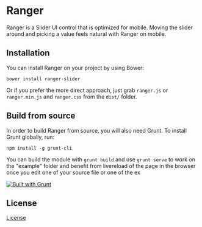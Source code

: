 Ranger
======

Ranger is a Slider UI control that is optimized for mobile. Moving the slider around and picking a value feels natural with Ranger on mobile.

Installation
------------

You can install Ranger on your project by using Bower:

```
bower install ranger-slider
```

Or if you prefer the more direct approach, just grab ```ranger.js``` or ```ranger.min.js``` and ```ranger.css``` from the ```dist/``` folder.


Build from source
-----------------

In order to build Ranger from source, you will also need Grunt. To install Grunt globally, run:

```
npm install -g grunt-cli
```

You can build the module with ```grunt build``` and use ```grunt serve``` to work on the "example" folder and benefit from livereload of the page in the browser once you edit one of your source file or one of the ex

[![Built with Grunt](https://cdn.gruntjs.com/builtwith.png)](http://gruntjs.com/)


License
-------

[License](https://github.com/photomania/ranger/blob/master/LICENSE)
